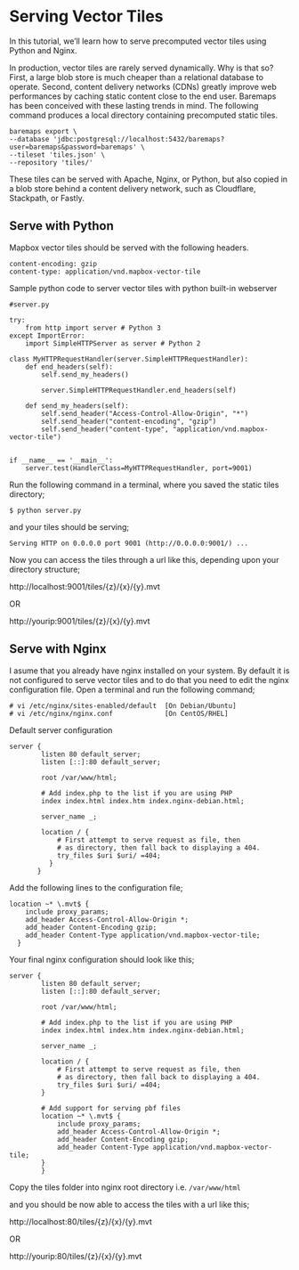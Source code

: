 # Serving Vector Tiles

In this tutorial, we’ll learn how to serve precomputed vector tiles using Python and Nginx.

In production, vector tiles are rarely served dynamically. Why is that so? First, a large blob store is much cheaper than a relational database to operate. Second, content delivery networks (CDNs) greatly improve web performances by caching static content close to the end user. Baremaps has been conceived with these lasting trends in mind. The following command produces a local directory containing precomputed static tiles. 

```
baremaps export \
--database 'jdbc:postgresql://localhost:5432/baremaps?user=baremaps&password=baremaps' \
--tileset 'tiles.json' \
--repository 'tiles/'
```

These tiles can be served with Apache, Nginx, or Python, but also copied in a blob store behind a content delivery network, such as Cloudflare, Stackpath, or Fastly.

## Serve with Python

Mapbox vector tiles should be served with the following headers.

```
content-encoding: gzip
content-type: application/vnd.mapbox-vector-tile
```
Sample python code to server vector tiles with python built-in webserver

```
#server.py

try:
    from http import server # Python 3
except ImportError:
    import SimpleHTTPServer as server # Python 2

class MyHTTPRequestHandler(server.SimpleHTTPRequestHandler):
    def end_headers(self):
        self.send_my_headers()

        server.SimpleHTTPRequestHandler.end_headers(self)

    def send_my_headers(self):
        self.send_header("Access-Control-Allow-Origin", "*")
        self.send_header("content-encoding", "gzip")
        self.send_header("content-type", "application/vnd.mapbox-vector-tile")


if __name__ == '__main__':
    server.test(HandlerClass=MyHTTPRequestHandler, port=9001)
```
Run the following command in a terminal, where you saved the static tiles directory;

`
$ python server.py
`

and your tiles should be serving;

`
Serving HTTP on 0.0.0.0 port 9001 (http://0.0.0.0:9001/) ...
`

Now you can access the tiles through a url like this, depending upon your directory structure;

http://localhost:9001/tiles/{z}/{x}/{y}.mvt

OR

http://yourip:9001/tiles/{z}/{x}/{y}.mvt

## Serve with Nginx

I asume that you already have nginx installed on your system. By default it is not configured to serve vector tiles and to do that you need to edit the nginx configuration file. Open a terminal and run the following command;

```
# vi /etc/nginx/sites-enabled/default  [On Debian/Ubuntu]
# vi /etc/nginx/nginx.conf             [On CentOS/RHEL]
```

Default server configuration

```
server {
        listen 80 default_server;
        listen [::]:80 default_server;

        root /var/www/html;

        # Add index.php to the list if you are using PHP
        index index.html index.htm index.nginx-debian.html;

        server_name _;

        location / {
            # First attempt to serve request as file, then
            # as directory, then fall back to displaying a 404.
            try_files $uri $uri/ =404;
          }
       }
```

Add the following lines to the configuration file;

```
location ~* \.mvt$ {
    include proxy_params;
    add_header Access-Control-Allow-Origin *;
    add_header Content-Encoding gzip;
    add_header Content-Type application/vnd.mapbox-vector-tile;
  }
```

Your final nginx configuration should look like this;

```
server {
        listen 80 default_server;
        listen [::]:80 default_server;

        root /var/www/html;

        # Add index.php to the list if you are using PHP
        index index.html index.htm index.nginx-debian.html;

        server_name _;

        location / {
            # First attempt to serve request as file, then
            # as directory, then fall back to displaying a 404.
            try_files $uri $uri/ =404;
        }
        
        # Add support for serving pbf files
        location ~* \.mvt$ {
            include proxy_params;
            add_header Access-Control-Allow-Origin *;
            add_header Content-Encoding gzip;
            add_header Content-Type application/vnd.mapbox-vector-tile;
        }
        }
```

Copy the tiles folder into nginx root directory i.e. `/var/www/html`

and you should be now able to access the tiles with a url like this;

http://localhost:80/tiles/{z}/{x}/{y}.mvt

OR

http://yourip:80/tiles/{z}/{x}/{y}.mvt



